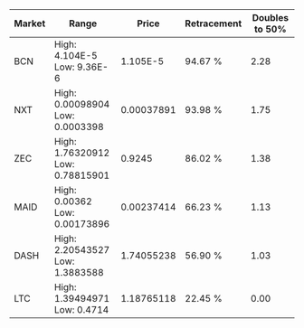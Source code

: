 | Market | Range | Price| Retracement | Doubles to 50% |
| --- | --- | --- | --- | --- |
| BCN | High: 4.104E-5<br />Low: 9.36E-6 | 1.105E-5 | 94.67 % | 2.28 |
| NXT | High: 0.00098904<br />Low: 0.0003398 | 0.00037891 | 93.98 % | 1.75 |
| ZEC | High: 1.76320912<br />Low: 0.78815901 | 0.9245 | 86.02 % | 1.38 |
| MAID | High: 0.00362<br />Low: 0.00173896 | 0.00237414 | 66.23 % | 1.13 |
| DASH | High: 2.20543527<br />Low: 1.3883588 | 1.74055238 | 56.90 % | 1.03 |
| LTC | High: 1.39494971<br />Low: 0.4714 | 1.18765118 | 22.45 % | 0.00 |
